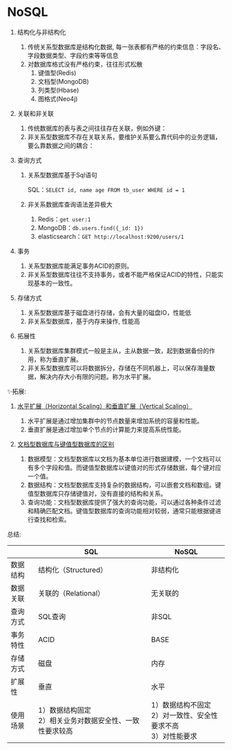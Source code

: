# NoSQL

1. 结构化与非结构化
    1. 传统关系型数据库是结构化数据, 每一张表都有严格的约束信息：字段名、字段数据类型、字段约束等等信息
    2. 对数据库格式没有严格约束，往往形式松散
        1. 键值型(Redis)
        2. 文档型(MongoDB)
        3. 列类型(Hbase)
        4. 图格式(Neo4j)

2. 关联和非关联

    1. 传统数据库的表与表之间往往存在关联，例如外键：
    2. 非关系型数据库不存在关联关系，要维护关系要么靠代码中的业务逻辑，要么靠数据之间的耦合：

3. 查询方式

    1. 关系型数据库基于Sql语句

        SQL：`SELECT id, name age FROM tb_user WHERE id = 1`

    2. 非关系数据库查询语法差异极大

        1. Redis：`get user:1`
        2. MongoDB：`db.users.find({_id: 1})`
        3. elasticsearch：`GET http://localhost:9200/users/1`

4. 事务
    1. 关系型数据库能满足事务ACID的原则。
    2. 非关系型数据库往往不支持事务，或者不能严格保证ACID的特性，只能实现基本的一致性。

5. 存储方式
    1. 关系型数据库基于磁盘进行存储，会有大量的磁盘IO，性能低
    2. 非关系型数据库，基于内存来操作, 性能高

6. 拓展性
    1. 关系型数据库集群模式一般是主从，主从数据一致，起到数据备份的作用，称为垂直扩展。
    2. 非关系型数据库可以将数据拆分，存储在不同机器上，可以保存海量数据，解决内存大小有限的问题。称为水平扩展。

✨拓展:

1. [水平扩展（Horizontal Scaling）和垂直扩展（Vertical Scaling）](https://www.cnblogs.com/chuanzhang053/p/17611213.html)
    1. 水平扩展是通过增加集群中的节点数量来增加系统的容量和性能。
    2. 垂直扩展是通过增加单个节点的计算能力来提高系统性能。
2. [文档型数据库与键值型数据库的区别](https://deepinout.com/mongodb/mongodb-questions/230_mongodb_difference_between_documentbased_and_keyvaluebased_databases.html)

    1. 数据模型：文档型数据库以文档为基本单位进行数据建模，一个文档可以有多个字段和值。而键值型数据库以键值对的形式存储数据，每个键对应一个值。
    2. 数据结构：文档型数据库支持复杂的数据结构，可以嵌套文档和数组。键值型数据库只存储键值对，没有直接的结构和关系。
    3. 查询功能：文档型数据库提供了强大的查询功能，可以通过各种条件过滤和精确匹配文档。键值型数据库的查询功能相对较弱，通常只能根据键进行查找和检索。

总结:

|  | SQL | NoSQL |
| ---- | ---- | ---- |
| 数据结构 | 结构化（Structured） | 非结构化 |
| 数据关联 | 关联的（Relational） | 无关联的 |
| 查询方式 | SQL查询 | 非SQL |
| 事务特性 | ACID | BASE |
| 存储方式 | 磁盘 | 内存 |
| 扩展性 | 垂直 | 水平 |
| 使用场景 | 1）数据结构固定<br>2）相关业务对数据安全性、一致性要求较高 | 1）数据结构不固定<br>2）对一致性、安全性要求不高<br>3）对性能要求 |


























